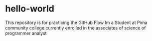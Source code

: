 # hello-world
This repository is for practicing the GitHub Flow
Im a Student at Pima community college currently enrolled in the associates of science of programmer analyst
